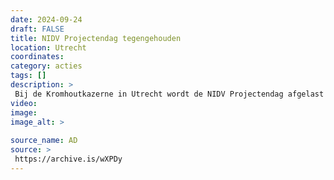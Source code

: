 ```yaml
---
date: 2024-09-24
draft: FALSE
title: NIDV Projectendag tegengehouden
location: Utrecht
coordinates: 
category: acties
tags: []
description: > 
 Bij de Kromhoutkazerne in Utrecht wordt de NIDV Projectendag afgelast nadat demonstranten zich vastketenen aan de hekken, zodat bezoekers niet naar binnen kunnen.
video: 
image: 
image_alt: > 
 
source_name: AD
source: > 
 https://archive.is/wXPDy
---
```

